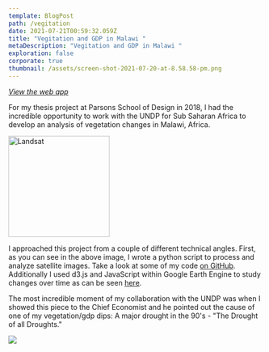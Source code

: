 ```yaml
---
template: BlogPost
path: /vegitation
date: 2021-07-21T00:59:32.059Z
title: "Vegitation and GDP in Malawi "
metaDescription: "Vegitation and GDP in Malawi "
exploration: false
corporate: true
thumbnail: /assets/screen-shot-2021-07-20-at-8.58.58-pm.png
---
```

*[View the web app](https://ryezzz.github.io/100_days_data_visualization/day_20/index.html)*

For my thesis project at Parsons School of Design in 2018, I had the incredible opportunity to work with the UNDP for Sub Saharan Africa to develop an analysis of vegetation changes in Malawi, Africa.

<img class="insideImage" src=https://ryez.design/assets/highlightsat.jpg alt="Landsat" width="200px"/>

I approached this project from a couple of different technical angles. First, as you can see in the above image, I wrote a python script to process and analyze satellite images. Take a look at some of my code [on GitHub](https://github.com/ryezzz/Sub-Saharan-Africa-NDVI-Analysis/tree/master/data_processing_python). Additionally I used d3.js and JavaScript within Google Earth Engine to study changes over time as can be seen [here](https://ryezzz.github.io/100_days_data_visualization/day_20/index.html). 

The most incredible moment of my collaboration with the UNDP was when I showed this piece to the Chief Economist and he pointed out the cause of one of my vegetation/gdp dips: A major drought in the 90's - "The Drought of all Droughts." 

![](/assets/screen-shot-2021-11-12-at-5.10.58-pm.png)